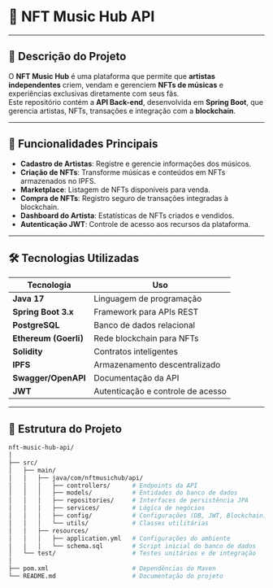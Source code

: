 # 🎵 **NFT Music Hub API**

---

## **📖 Descrição do Projeto**

O **NFT Music Hub** é uma plataforma que permite que **artistas independentes** criem, vendam e gerenciem **NFTs de músicas** e experiências exclusivas diretamente com seus fãs.  
Este repositório contém a **API Back-end**, desenvolvida em **Spring Boot**, que gerencia artistas, NFTs, transações e integração com a **blockchain**.

---

## 🚀 **Funcionalidades Principais**

- **Cadastro de Artistas**: Registre e gerencie informações dos músicos.
- **Criação de NFTs**: Transforme músicas e conteúdos em NFTs armazenados no IPFS.
- **Marketplace**: Listagem de NFTs disponíveis para venda.
- **Compra de NFTs**: Registro seguro de transações integradas à blockchain.
- **Dashboard do Artista**: Estatísticas de NFTs criados e vendidos.
- **Autenticação JWT**: Controle de acesso aos recursos da plataforma.

---

## 🛠️ **Tecnologias Utilizadas**

| **Tecnologia**         | **Uso**                             |
|-------------------------|-------------------------------------|
| **Java 17**            | Linguagem de programação           |
| **Spring Boot 3.x**     | Framework para APIs REST           |
| **PostgreSQL**          | Banco de dados relacional          |
| **Ethereum (Goerli)**   | Rede blockchain para NFTs          |
| **Solidity**            | Contratos inteligentes             |
| **IPFS**                | Armazenamento descentralizado      |
| **Swagger/OpenAPI**     | Documentação da API                |
| **JWT**                 | Autenticação e controle de acesso  |

---

## 📂 **Estrutura do Projeto**

```bash
nft-music-hub-api/
│
├── src/
│   ├── main/
│   │   ├── java/com/nftmusichub/api/
│   │   │   ├── controllers/      # Endpoints da API
│   │   │   ├── models/           # Entidades do banco de dados
│   │   │   ├── repositories/     # Interfaces de persistência JPA
│   │   │   ├── services/         # Lógica de negócios
│   │   │   ├── config/           # Configurações (DB, JWT, Blockchain)
│   │   │   └── utils/            # Classes utilitárias
│   │   ├── resources/
│   │   │   ├── application.yml   # Configurações do ambiente
│   │   │   └── schema.sql        # Script inicial do banco de dados
│   └── test/                     # Testes unitários e de integração
│
├── pom.xml                       # Dependências do Maven
└── README.md                     # Documentação do projeto
